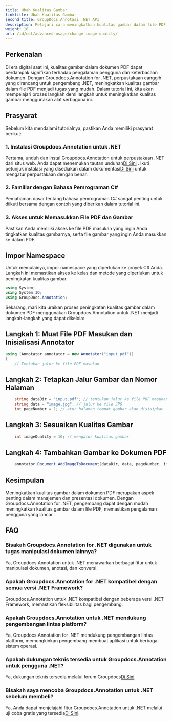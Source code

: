 ```yaml
---
title: Ubah Kualitas Gambar
linktitle: Ubah Kualitas Gambar
second_title: GroupDocs.Annotasi .NET API
description: Pelajari cara meningkatkan kualitas gambar dalam file PDF menggunakan Groupdocs.Annotation untuk .NET. Ikuti panduan langkah demi langkah kami.
weight: 10
url: /id/net/advanced-usage/change-image-quality/
---
```

## Perkenalan
Di era digital saat ini, kualitas gambar dalam dokumen PDF dapat berdampak signifikan terhadap pengalaman pengguna dan keterbacaan dokumen. Dengan Groupdocs.Annotation for .NET, perpustakaan canggih yang dirancang untuk pengembang .NET, meningkatkan kualitas gambar dalam file PDF menjadi tugas yang mudah. Dalam tutorial ini, kita akan mempelajari proses langkah demi langkah untuk meningkatkan kualitas gambar menggunakan alat serbaguna ini.
## Prasyarat
Sebelum kita mendalami tutorialnya, pastikan Anda memiliki prasyarat berikut:
### 1. Instalasi Groupdocs.Annotation untuk .NET
 Pertama, unduh dan instal Groupdocs.Annotation untuk perpustakaan .NET dari situs web. Anda dapat menemukan tautan unduhan[Di Sini](https://releases.groupdocs.com/annotation/net/) . Ikuti petunjuk instalasi yang disediakan dalam dokumentasi[Di Sini](https://tutorials.groupdocs.com/annotation/net/) untuk mengatur perpustakaan dengan benar.
### 2. Familiar dengan Bahasa Pemrograman C#
Pemahaman dasar tentang bahasa pemrograman C# sangat penting untuk diikuti bersama dengan contoh yang diberikan dalam tutorial ini.
### 3. Akses untuk Memasukkan File PDF dan Gambar
Pastikan Anda memiliki akses ke file PDF masukan yang ingin Anda tingkatkan kualitas gambarnya, serta file gambar yang ingin Anda masukkan ke dalam PDF.

## Impor Namespace
Untuk memulainya, impor namespace yang diperlukan ke proyek C# Anda. Langkah ini memastikan akses ke kelas dan metode yang diperlukan untuk peningkatan kualitas gambar.

```csharp
using System;
using System.IO;
using GroupDocs.Annotation;
```

Sekarang, mari kita uraikan proses peningkatan kualitas gambar dalam dokumen PDF menggunakan Groupdocs.Annotation untuk .NET menjadi langkah-langkah yang dapat dikelola:
## Langkah 1: Muat File PDF Masukan dan Inisialisasi Annotator
```csharp
using (Annotator annotator = new Annotator("input.pdf"))
{
    // Tentukan jalur ke file PDF masukan
```
## Langkah 2: Tetapkan Jalur Gambar dan Nomor Halaman
```csharp
    string dataDir = "input.pdf"; // tentukan jalur ke file PDF masukan
    string data = "image.jpg"; // jalur ke file JPG
    int pageNumber = 1; // atur halaman tempat gambar akan disisipkan
```
## Langkah 3: Sesuaikan Kualitas Gambar
```csharp
    int imageQuality = 10; // mengatur kualitas gambar
```
## Langkah 4: Tambahkan Gambar ke Dokumen PDF
```csharp
    annotator.Document.AddImageToDocument(dataDir, data, pageNumber, imageQuality);
```

## Kesimpulan
Meningkatkan kualitas gambar dalam dokumen PDF merupakan aspek penting dalam manajemen dan presentasi dokumen. Dengan Groupdocs.Annotation for .NET, pengembang dapat dengan mudah meningkatkan kualitas gambar dalam file PDF, memastikan pengalaman pengguna yang lancar.
## FAQ
### Bisakah Groupdocs.Annotation for .NET digunakan untuk tugas manipulasi dokumen lainnya?
Ya, Groupdocs.Annotation untuk .NET menawarkan berbagai fitur untuk manipulasi dokumen, anotasi, dan konversi.
### Apakah Groupdocs.Annotation for .NET kompatibel dengan semua versi .NET Framework?
Groupdocs.Annotation untuk .NET kompatibel dengan beberapa versi .NET Framework, memastikan fleksibilitas bagi pengembang.
### Apakah Groupdocs.Annotation untuk .NET mendukung pengembangan lintas platform?
Ya, Groupdocs.Annotation for .NET mendukung pengembangan lintas platform, memungkinkan pengembang membuat aplikasi untuk berbagai sistem operasi.
### Apakah dukungan teknis tersedia untuk Groupdocs.Annotation untuk pengguna .NET?
 Ya, dukungan teknis tersedia melalui forum Groupdocs[Di Sini](https://forum.groupdocs.com/c/annotation/10).
### Bisakah saya mencoba Groupdocs.Annotation untuk .NET sebelum membeli?
 Ya, Anda dapat menjelajahi fitur Groupdocs.Annotation untuk .NET melalui uji coba gratis yang tersedia[Di Sini](https://releases.groupdocs.com/).